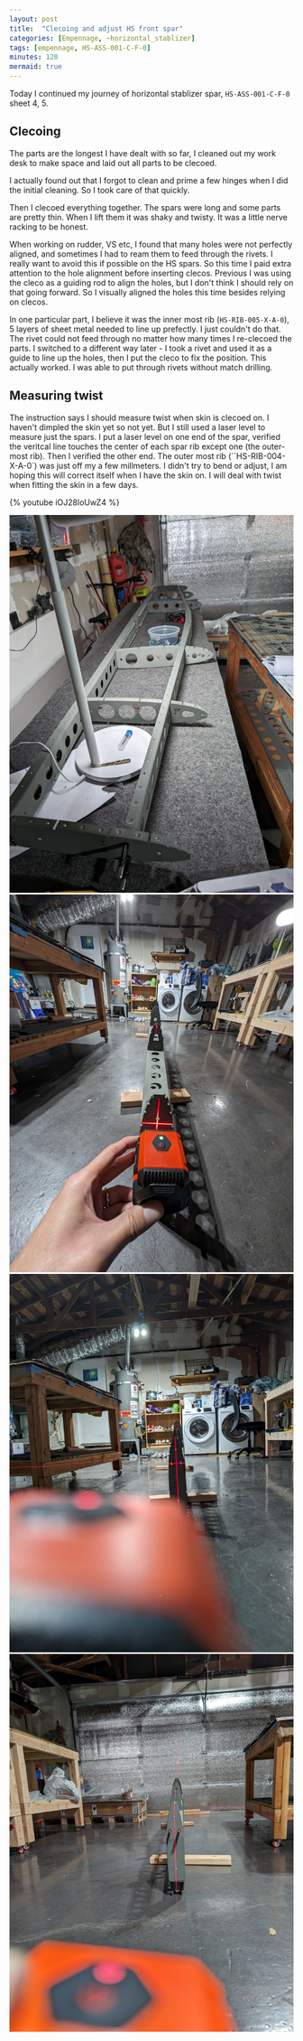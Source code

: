 ```yaml
---
layout: post
title:  "Clecoing and adjust HS front spar"
categories: [Empennage, ~horizontal_stablizer]
tags: [empennage, HS-ASS-001-C-F-0]
minutes: 120
mermaid: true
---
```


Today I continued my journey of horizontal stablizer spar, `HS-ASS-001-C-F-0` sheet 4, 5.

## Clecoing

The parts are the longest I have dealt with so far, I cleaned out my work desk to make space and laid out all parts to be clecoed.

I actually found out that I forgot to clean and prime a few hinges when I did the initial cleaning. So I took care of that quickly.

Then I clecoed everything together. The spars were long and some parts are pretty thin. When I lift them it was shaky and twisty. It
was a little nerve racking to be honest.

When working on rudder, VS etc, I found that many holes were not perfectly aligned, and sometimes I had to ream them to feed through
the rivets. I really want to avoid this if possible on the HS spars. So this time I paid extra attention to the hole alignment before
inserting clecos. Previous I was using the cleco as a guiding rod to align the holes, but I don't think I should rely on that going
forward. So I visually aligned the holes this time besides relying on clecos.

In one particular part, I believe it was the inner most rib (`HS-RIB-005-X-A-0`), 5 layers of sheet metal needed to line up prefectly. I
just couldn't do that. The rivet could not feed through no matter how many times I re-clecoed the parts. I switched to a different way
later - I took a rivet and used it as a guide to line up the holes, then I put the cleco to fix the position. This actually worked. I was
able to put through rivets without match drilling. 


## Measuring twist

The instruction says I should measure twist when skin is clecoed on. I haven't dimpled the skin yet so not yet. But I still used a laser
level to measure just the spars. I put a laser level on one end of the spar, verified the veritcal line touches the center of each spar rib except one (the outer-most rib). Then I verified the other end.  The outer most rib (``HS-RIB-004-X-A-0`) was just off my a few millmeters. I didn't try
to bend or adjust, I am hoping this will correct itself when I have the skin on. I will deal with twist when fitting the skin in a few days.


{% youtube iOJ28loUwZ4 %}


![spar_clecoed](/assets/img/20240113/spar_clecoed.jpg)
![spar_laser](/assets/img/20240113/spar_laser.jpg)
![spar_laser2](/assets/img/20240113/spar_laser2.jpg)
![spar_laser3](/assets/img/20240113/spar_laser3.jpg)

